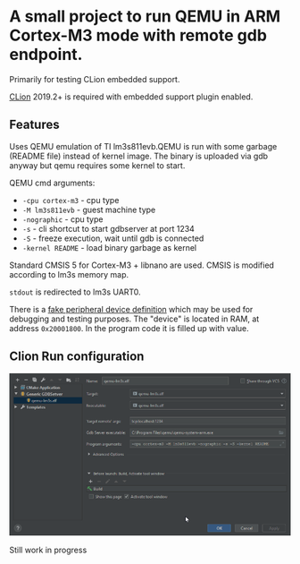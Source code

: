 A small project to run QEMU in ARM Cortex-M3 mode with remote gdb endpoint.
=====

Primarily for testing CLion embedded support.

[CLion](https://jetbrains.com/clion/) 2019.2+ is required with embedded support plugin enabled.

Features
---
Uses QEMU emulation of TI lm3s811evb.QEMU is run with some garbage (README file) instead of kernel image. The binary is uploaded via gdb anyway but qemu
requires some kernel to start.

QEMU cmd arguments:
* `-cpu cortex-m3` - cpu type
* `-M lm3s811evb` - guest machine type
* `-nographic` - cpu type
* `-s` - cli shortcut to start gdbserver at port 1234
* `-S` - freeze execution, wait until gdb is connected
* `-kernel README` - load binary garbage as kernel

Standard CMSIS 5 for Cortex-M3 + libnano are used. CMSIS is modified according to lm3s memory map.


`stdout` is redirected to lm3s UART0.



There is a [fake peripheral device definition](fake_peripheral.svd) which may be used for debugging and testing
purposes. The "device" is located in RAM, at address `0x20001800`. In the program code it is filled up with value.


Clion Run configuration
---

![Clion Run configuration](runconfig.png)

Still work in progress
